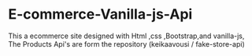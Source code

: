 # E-commerce-Vanilla-js-Api
This a ecommerce site designed with Html ,css ,Bootstrap,and vanilla-js, The Products Api's are form the repository (keikaavousi / fake-store-api)
